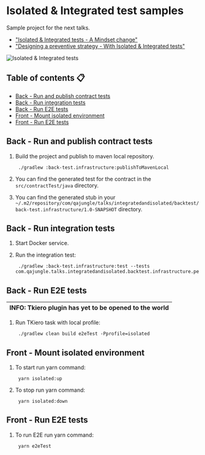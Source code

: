 <h1> Isolated & Integrated test samples </h1>

Sample project for the next talks. 

* ["Isolated & Integrated tests - A Mindset change"](https://slides.com/aaguila/isolated-integrated-tests) 
* ["Designing a preventive strategy - With Isolated & Integrated tests"](https:/https://slides.com/aaguila/designing-a-preventive-strategy) 

<img src="https://i.ibb.co/5MWhBkF/Screenshot-2019-11-07-at-13-01-16.png" alt="Isolated & Integrated tests" border="0">

<h2>Table of contents 📋</h2>

<!--ts-->
   * [Back - Run and publish contract tests](#back---run-and-publish-contract-tests)
   * [Back - Run integration tests](#back---run-integration-tests)
   * [Back - Run E2E tests](#back---run-e2e-tests)
   * [Front - Mount isolated environment](#front---mount-isolated-environment)
   * [Front - Run E2E tests](#front---run-e2e-tests)
<!--te-->

<h2>Back - Run and publish contract tests</h2> 

1. Build the project and publish to maven local repository.

    ```
     ./gradlew :back-test.infrastructure:publishToMavenLocal
    ```
2. You can find the generated test for the contract in the `src/contractTest/java` directory.

3. You can find the generated stub in your ` ~/.m2/repository/com/qajungle/talks/integratedandisolated/backtest/back-test.infrastructure/1.0-SNAPSHOT` directory.

<h2>Back - Run integration tests</h2>

1. Start Docker service.

2. Run the integration test:

    ```
     ./gradlew :back-test.infrastructure:test --tests com.qajungle.talks.integratedandisolated.backtest.infrastructure.persistence.jpa.nobelPrize.JpaNobelPrizeRepositoryAdapterIntegrationTest
    ```

<h2>Back - Run E2E tests</h2>

| INFO: Tkiero plugin has yet to be opened to the world  |
| --- |

1. Run TKiero task with local profile:

    ```
     ./gradlew clean build e2eTest -Pprofile=isolated
    ```

<h2>Front - Mount isolated environment</h2>

1. To start run yarn command:

    ```
     yarn isolated:up
    ```

2. To stop run yarn command:

    ```
     yarn isolated:down
    ```

<h2>Front - Run E2E tests</h2>

1. To run E2E run yarn command:

    ```
     yarn e2eTest
    ```
